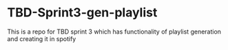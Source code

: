 # TBD-Sprint3-gen-playlist
This is a repo for TBD sprint 3 which has functionality of playlist generation and creating it in spotify
